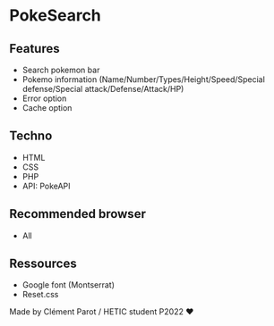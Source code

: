# PokeSearch

## Features
- Search pokemon bar
- Pokemo information (Name/Number/Types/Height/Speed/Special defense/Special attack/Defense/Attack/HP)
- Error option
- Cache option

## Techno
- HTML
- CSS
- PHP
- API: PokeAPI

## Recommended browser

- All

## Ressources

- Google font (Montserrat)
- Reset.css



Made by Clément Parot / HETIC student P2022 ❤️







